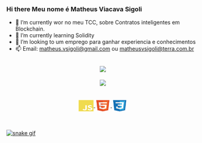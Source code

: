 ### Hi there  Meu nome é Matheus Viacava Sigoli

- 🔭 I’m currently wor no meu TCC, sobre Contratos inteligentes em Blockchain.
- 🌱 I’m currently learning  Solidity
- 👯 I’m looking to  um emprego para ganhar experiencia e conhecimentos
- 📫 Email: matheus.vsigoli@gmail.com  ou  matheusvsigoli@terra.com.br


</br>
<div align="center">
  <div align="center">
  <a href="https://github.com/matheus-hub-lab">
    <img height="180em" src="https://github-readme-stats.vercel.app/api?username=matheus-hub-lab&show_icons=true&theme=dark&include_all_commits=true&count_private=true"/>
    </div>
</br>
  <div align="center">
    <img height="180em" src="https://github-readme-stats.vercel.app/api/top-langs/?username=matheus-hub-lab&layout=compact&langs_count=7&theme=green"/>
</div>
</div>
</br>
 <div align="center">
<div style="display: inline_block"><br>
  <img align="center" alt="Matheus-Js" height="30" width="40" src="https://raw.githubusercontent.com/devicons/devicon/master/icons/javascript/javascript-plain.svg">
  <img align="center" alt="Matheus -HTML" height="30" width="40" src="https://raw.githubusercontent.com/devicons/devicon/master/icons/html5/html5-original.svg">
  <img align="center" alt="Matheus-CSS" height="30" width="40" src="https://raw.githubusercontent.com/devicons/devicon/master/icons/css3/css3-original.svg">
</div>
 </div>
</br>

</br>

![snake gif](https://github.com/matheus-hub-lab/matheus-hub-lab/blob/output/github-contribution-grid-snake.svg)
